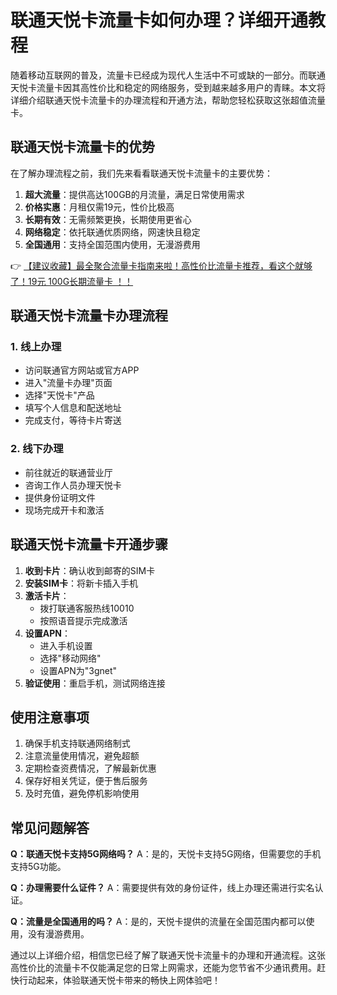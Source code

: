 # 联通天悦卡流量卡如何办理？详细开通教程

随着移动互联网的普及，流量卡已经成为现代人生活中不可或缺的一部分。而联通天悦卡流量卡因其高性价比和稳定的网络服务，受到越来越多用户的青睐。本文将详细介绍联通天悦卡流量卡的办理流程和开通方法，帮助您轻松获取这张超值流量卡。

## 联通天悦卡流量卡的优势

在了解办理流程之前，我们先来看看联通天悦卡流量卡的主要优势：

1. **超大流量**：提供高达100GB的月流量，满足日常使用需求
2. **价格实惠**：月租仅需19元，性价比极高
3. **长期有效**：无需频繁更换，长期使用更省心
4. **网络稳定**：依托联通优质网络，网速快且稳定
5. **全国通用**：支持全国范围内使用，无漫游费用

👉 [【建议收藏】最全聚合流量卡指南来啦！高性价比流量卡推荐，看这个就够了！19元 100G长期流量卡 ！！](https://bit.ly/Liuliangka)

## 联通天悦卡流量卡办理流程

### 1. 线上办理
- 访问联通官方网站或官方APP
- 进入"流量卡办理"页面
- 选择"天悦卡"产品
- 填写个人信息和配送地址
- 完成支付，等待卡片寄送

### 2. 线下办理
- 前往就近的联通营业厅
- 咨询工作人员办理天悦卡
- 提供身份证明文件
- 现场完成开卡和激活

## 联通天悦卡流量卡开通步骤

1. **收到卡片**：确认收到邮寄的SIM卡
2. **安装SIM卡**：将新卡插入手机
3. **激活卡片**：
   - 拨打联通客服热线10010
   - 按照语音提示完成激活
4. **设置APN**：
   - 进入手机设置
   - 选择"移动网络"
   - 设置APN为"3gnet"
5. **验证使用**：重启手机，测试网络连接

## 使用注意事项

1. 确保手机支持联通网络制式
2. 注意流量使用情况，避免超额
3. 定期检查资费情况，了解最新优惠
4. 保存好相关凭证，便于售后服务
5. 及时充值，避免停机影响使用

## 常见问题解答

**Q：联通天悦卡支持5G网络吗？**
A：是的，天悦卡支持5G网络，但需要您的手机支持5G功能。

**Q：办理需要什么证件？**
A：需要提供有效的身份证件，线上办理还需进行实名认证。

**Q：流量是全国通用的吗？**
A：是的，天悦卡提供的流量在全国范围内都可以使用，没有漫游费用。

通过以上详细介绍，相信您已经了解了联通天悦卡流量卡的办理和开通流程。这张高性价比的流量卡不仅能满足您的日常上网需求，还能为您节省不少通讯费用。赶快行动起来，体验联通天悦卡带来的畅快上网体验吧！